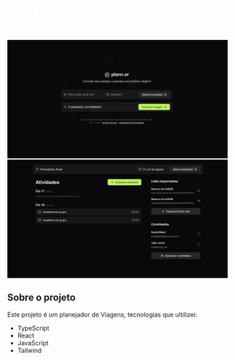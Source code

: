 

<div >
  <h1 style="color: white; text-align: center; padding-top: 40vh;">Bem-vindo ao Meu Plann.er</h1>
    <br/>

   ![Descrição da Imagem](img/tela-2.png)
  ![Descrição da Imagem](img/tela-viagem.png)
  <br/>
</div>

## Sobre o projeto
Este projeto é um planejador de Viagens, tecnologias que ultilizei:  <br/>
- TypeScript <br/>
- React  <br/>
- JavaScript <br/>
- Tailwind <br/>
